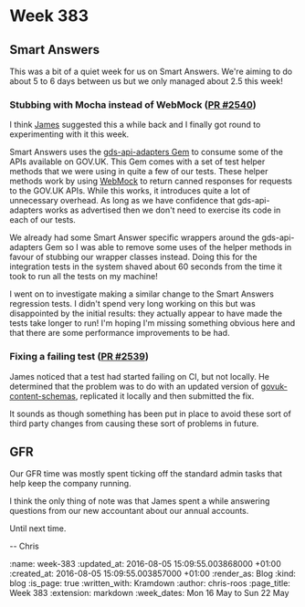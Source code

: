 Week 383
========

## Smart Answers

This was a bit of a quiet week for us on Smart Answers. We're aiming to do about 5 to 6 days between us but we only managed about 2.5 this week!

### Stubbing with Mocha instead of WebMock ([PR #2540][smart-answers-pr-2540])

I think [James][james-mead] suggested this a while back and I finally got round to experimenting with it this week.

Smart Answers uses the [gds-api-adapters Gem][gds-api-adapters] to consume some of the APIs available on GOV.UK. This Gem comes with a set of test helper methods that we were using in quite a few of our tests. These helper methods work by using [WebMock][webmock] to return canned responses for requests to the GOV.UK APIs. While this works, it introduces quite a lot of unnecessary overhead. As long as we have confidence that gds-api-adapters works as advertised then we don't need to exercise its code in each of our tests.

We already had some Smart Answer specific wrappers around the gds-api-adapters Gem so I was able to remove some uses of the helper methods in favour of stubbing our wrapper classes instead. Doing this for the integration tests in the system shaved about 60 seconds from the time it took to run all the tests on my machine!

I went on to investigate making a similar change to the Smart Answers regression tests. I didn't spend very long working on this but was disappointed by the initial results: they actually appear to have made the tests take longer to run! I'm hoping I'm missing something obvious here and that there are some performance improvements to be had.

### Fixing a failing test ([PR #2539][smart-answers-pr-2539])

James noticed that a test had started failing on CI, but not locally. He determined that the problem was to do with an updated version of [govuk-content-schemas][govuk-content-schemas], replicated it locally and then submitted the fix.

It sounds as though something has been put in place to avoid these sort of third party changes from causing these sort of problems in future.

## GFR

Our GFR time was mostly spent ticking off the standard admin tasks that help keep the company running.

I think the only thing of note was that James spent a while answering questions from our new accountant about our annual accounts.

Until next time.

-- Chris

[gds-api-adapters]: https://github.com/alphagov/gds-api-adapters
[govuk-content-schemas]: https://github.com/alphagov/govuk-content-schemas/
[james-mead]: /james-mead
[smart-answers-pr-2539]: https://github.com/alphagov/smart-answers/pull/2539
[smart-answers-pr-2540]: https://github.com/alphagov/smart-answers/pull/2540
[webmock]: https://github.com/bblimke/webmock

:name: week-383
:updated_at: 2016-08-05 15:09:55.003868000 +01:00
:created_at: 2016-08-05 15:09:55.003857000 +01:00
:render_as: Blog
:kind: blog
:is_page: true
:written_with: Kramdown
:author: chris-roos
:page_title: Week 383
:extension: markdown
:week_dates: Mon 16 May to Sun 22 May
